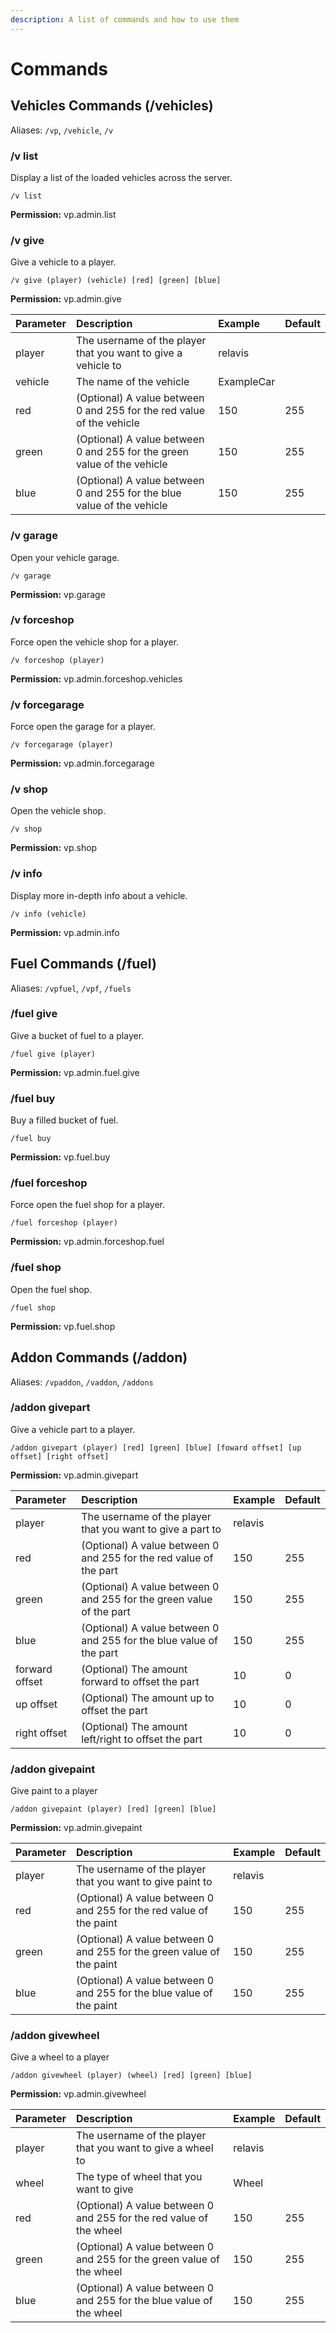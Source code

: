 ```yaml
---
description: A list of commands and how to use them
---
```


# Commands

##  Vehicles Commands \(/vehicles\)

Aliases: `/vp`, `/vehicle`, `/v`

### /v list

Display a list of the loaded vehicles across the server.

```text
/v list
```

 **Permission:** vp.admin.list

### /v give

Give a vehicle to a player.

```text
/v give (player) (vehicle) [red] [green] [blue]
```

 **Permission:** vp.admin.give

| Parameter | Description | Example | Default |
| :--- | :--- | :--- | :--- |
| player | The username of the player that you want to give a vehicle to | relavis |  |
| vehicle | The name of the vehicle | ExampleCar |  |
| red | \(Optional\) A value between 0 and 255 for the red value of the vehicle | 150 | 255 |
| green | \(Optional\) A value between 0 and 255 for the green value of the vehicle | 150 | 255 |
| blue | \(Optional\) A value between 0 and 255 for the blue value of the vehicle | 150 | 255 |

### /v garage 

Open your vehicle garage.

```text
/v garage
```

**Permission:** vp.garage

### /v forceshop

Force open the vehicle shop for a player.

```text
/v forceshop (player)
```

**Permission:** vp.admin.forceshop.vehicles

### /v forcegarage

Force open the garage for a player.

```text
/v forcegarage (player)
```

**Permission:** vp.admin.forcegarage

### /v shop

Open the vehicle shop.

```text
/v shop
```

**Permission:** vp.shop

### /v info

Display more in-depth info about a vehicle.

```text
/v info (vehicle)
```

**Permission:** vp.admin.info

####  

## Fuel Commands \(/fuel\)

Aliases: `/vpfuel`, `/vpf`, `/fuels`

### **/fuel give**

Give a bucket of fuel to a player.

```text
/fuel give (player)
```

**Permission:** vp.admin.fuel.give

### /fuel buy

Buy a filled bucket of fuel.

```text
/fuel buy
```

**Permission:** vp.fuel.buy

### /fuel forceshop

Force open the fuel shop for a player.

```text
/fuel forceshop (player)
```

**Permission:** vp.admin.forceshop.fuel

### /fuel shop

Open the fuel shop.

```text
/fuel shop
```

**Permission:** vp.fuel.shop

####  

## Addon Commands \(/addon\)

Aliases: `/vpaddon`, `/vaddon`, `/addons`

### /addon givepart

Give a vehicle part to a player.

```text
/addon givepart (player) [red] [green] [blue] [foward offset] [up offset] [right offset]
```

**Permission:** vp.admin.givepart

| Parameter | Description | Example | Default |
| :--- | :--- | :--- | :--- |
| player | The username of the player that you want to give a part to | relavis |  |
| red | \(Optional\) A value between 0 and 255 for the red value of the part | 150 | 255 |
| green | \(Optional\) A value between 0 and 255 for the green value of the part | 150 | 255 |
| blue | \(Optional\) A value between 0 and 255 for the blue value of the part | 150 | 255 |
| forward offset | \(Optional\) The amount forward to offset the part | 10 | 0 |
| up offset | \(Optional\) The amount up to offset the part | 10 | 0 |
| right offset | \(Optional\) The amount left/right to offset the part | 10 | 0 |

### /addon givepaint

Give paint to a player

```text
/addon givepaint (player) [red] [green] [blue]
```

**Permission:** vp.admin.givepaint

| Parameter | Description | Example | Default |
| :--- | :--- | :--- | :--- |
| player | The username of the player that you want to give paint to | relavis |  |
| red | \(Optional\) A value between 0 and 255 for the red value of the paint | 150 | 255 |
| green | \(Optional\) A value between 0 and 255 for the green value of the paint | 150 | 255 |
| blue | \(Optional\) A value between 0 and 255 for the blue value of the paint | 150 | 255 |

### /addon givewheel

Give a wheel to a player

```text
/addon givewheel (player) (wheel) [red] [green] [blue]
```

**Permission:** vp.admin.givewheel

| Parameter | Description | Example | Default |
| :--- | :--- | :--- | :--- |
| player | The username of the player that you want to give a wheel to | relavis |  |
| wheel | The type of wheel that you want to give | Wheel |  |
| red | \(Optional\) A value between 0 and 255 for the red value of the wheel | 150 | 255 |
| green | \(Optional\) A value between 0 and 255 for the green value of the wheel | 150 | 255 |
| blue | \(Optional\) A value between 0 and 255 for the blue value of the wheel | 150 | 255 |

